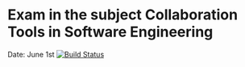 # Exam in the subject Collaboration Tools in Software Engineering
Date: June 1st
[![Build Status](https://travis-ci.com/pilleriinjukk/cse-exam.svg?branch=dev)](https://travis-ci.com/pilleriinjukk/cse-exam)